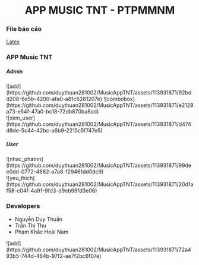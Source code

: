 <h1 align="center">APP MUSIC TNT - PTPMMNM</h1>
<h3 align="left">File báo cáo</h3>
<a align="left" href="https://github.com/duythuan281002/MusicAppTNT/blob/master/main.pdf">Latex</a>
<h3 align="left">APP Music TNT</h3>
<h5 align="left">Admin</h5>
![add](https://github.com/duythuan281002/MusicAppTNT/assets/113931871/92bdd208-6e5b-4200-afa0-a81c6281207e)
![combobox](https://github.com/duythuan281002/MusicAppTNT/assets/113931871/e2129a73-e54f-47a0-bc18-72db870ba8ad)

<br>
![xem_user](https://github.com/duythuan281002/MusicAppTNT/assets/113931871/d474d9de-5c44-42bc-a6b9-2215c5f747e5)
<h5 align="left">User</h5>
![nhac_phatnn](https://github.com/duythuan281002/MusicAppTNT/assets/113931871/99dee0dd-0772-4662-a7a8-f29461dd0dc9)
<br>
![yeu_thich](https://github.com/duythuan281002/MusicAppTNT/assets/113931871/20d1af58-c04f-4a91-9fd3-d9eb99fd3e06)
<h3 align="left">Developers</h3>
<ul>
    <li>Nguyễn Duy Thuần</li>
    <li>Trần Thị Thu</li>
    <li>Phạm Khắc Hoài Nam</li>
</ul>
![add](https://github.com/duythuan281002/MusicAppTNT/assets/113931871/72a493b5-744d-464b-97f2-ae7f2bc6f07e)
